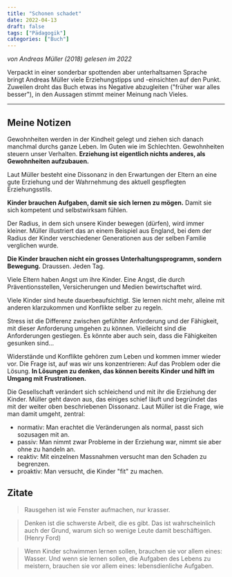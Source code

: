 ```yaml
---
title: "Schonen schadet"
date: 2022-04-13
draft: false
tags: ["Pädagogik"]
categories: ["Buch"]
---
```


*von Andreas Müller (2018)
gelesen im 2022*

Verpackt in einer sonderbar spottenden aber unterhaltsamen Sprache bringt Andreas Müller viele Erziehungstipps und -einsichten auf den Punkt. Zuweilen droht das Buch etwas ins Negative abzugleiten ("früher war alles besser"), in den Aussagen stimmt meiner Meinung nach Vieles.

---
## Meine Notizen

Gewohnheiten werden in der Kindheit gelegt und ziehen sich danach manchmal durchs ganze Leben. Im Guten wie im Schlechten. Gewohnheiten steuern unser Verhalten. **Erziehung ist eigentlich nichts anderes, als Gewohnheiten aufzubauen.**

Laut Müller besteht eine Dissonanz in den Erwartungen der Eltern an eine gute Erziehung und der Wahrnehmung des aktuell gespflegten Erziehungsstils.

**Kinder brauchen Aufgaben, damit sie sich lernen zu mögen.** Damit sie sich kompetent und selbstwirksam fühlen.

Der Radius, in dem sich unsere Kinder bewegen (dürfen), wird immer kleiner. Müller illustriert das an einem Beispiel aus England, bei dem der Radius der Kinder verschiedener Generationen aus der selben Familie verglichen wurde.

**Die Kinder brauchen nicht ein grosses Unterhaltungsprogramm, sondern Bewegung.** Draussen. Jeden Tag.

Viele Eltern haben Angst um ihre Kinder. Eine Angst, die durch Präventionsstellen, Versicherungen und Medien bewirtschaftet wird.

Viele Kinder sind heute dauerbeaufsichtigt. Sie lernen nicht mehr, alleine mit anderen klarzukommen und Konflikte selber zu regeln.

Stress ist die Differenz zwischen gefühlter Anforderung und der Fähigkeit, mit dieser Anforderung umgehen zu können. Vielleicht sind die Anforderungen gestiegen. Es könnte aber auch sein, dass die Fähigkeiten gesunken sind...

Widerstände und Konflikte gehören zum Leben und kommen immer wieder vor. Die Frage ist, auf was wir uns konzentrieren: Auf das Problem oder die Lösung. **In Lösungen zu denken, das können bereits Kinder und hilft im Umgang mit Frustrationen.**

Die Gesellschaft verändert sich schleichend und mit ihr die Erziehung der Kinder. Müller geht davon aus, das einiges schief läuft und begründet das mit der weiter oben beschriebenen Dissonanz. Laut Müller ist die Frage, wie man damit umgeht, zentral:
- normativ: Man erachtet die Veränderungen als normal, passt sich sozusagen mit an.
- passiv: Man nimmt zwar Probleme in der Erziehung war, nimmt sie aber ohne zu handeln an.
- reaktiv: Mit einzelnen Massnahmen versucht man den Schaden zu begrenzen.
- proaktiv: Man versucht, die Kinder "fit" zu machen.

## Zitate

> Rausgehen ist wie Fenster aufmachen, nur krasser.

> Denken ist die schwerste Arbeit, die es gibt. Das ist wahrscheinlich auch der Grund, warum sich so wenige Leute damit beschäftigen. (Henry Ford)

> Wenn Kinder schwimmen lernen sollen, brauchen sie vor allem eines: Wasser. Und wenn sie lernen sollen, die Aufgaben des Lebens zu meistern, brauchen sie vor allem eines: lebensdienliche Aufgaben. 

